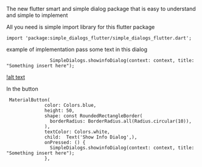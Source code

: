 <!-- 
This README describes the package. If you publish this package to pub.dev,
this README's contents appear on the landing page for your package.

For information about how to write a good package README, see the guide for
[writing package pages](https://dart.dev/guides/libraries/writing-package-pages). 

For general information about developing packages, see the Dart guide for
[creating packages](https://dart.dev/guides/libraries/create-library-packages)
and the Flutter guide for
[developing packages and plugins](https://flutter.dev/developing-packages). 
-->

The new flutter smart and simple dialog package that is easy to understand and simple to implement

All you need is simple import library for this flutter package




```
import 'package:simple_dialogs_flutter/simple_dialogs_flutter.dart';
```

example of implementation pass some text in this dialog

```
                SimpleDialogs.showinfoDialog(context: context, title: "Something insert here");

```

[!alt text](assets/demo.gif)


In the button
```
 MaterialButton(
              color: Colors.blue,
              height: 50,
              shape: const RoundedRectangleBorder(
                borderRadius: BorderRadius.all(Radius.circular(10)),
              ),
              textColor: Colors.white,
              child:  Text('Show Info Dialog',),
              onPressed: () {
                SimpleDialogs.showinfoDialog(context: context, title: "Something insert here");
              },
```


